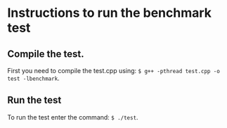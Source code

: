 # Instructions to run the benchmark test
## Compile the test.
First you need to compile the test.cpp using:
`$ g++ -pthread test.cpp -o test -lbenchmark`.
## Run the test
To run the test enter the command:
`$ ./test`. 